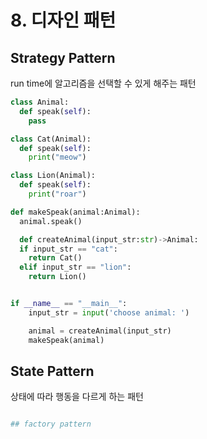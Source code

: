 # 8. 디자인 패턴

## Strategy Pattern

run time에 알고리즘을 선택할 수 있게 해주는 패턴

```python
class Animal:
  def speak(self):
    pass

class Cat(Animal):
  def speak(self):
    print("meow")

class Lion(Animal):
  def speak(self):
    print("roar")

def makeSpeak(animal:Animal):
  animal.speak()

  def createAnimal(input_str:str)->Animal:
  if input_str == "cat":
    return Cat()
  elif input_str == "lion":
    return Lion()


if __name__ == "__main__":
    input_str = input('choose animal: ')

    animal = createAnimal(input_str)
    makeSpeak(animal)

```


## State Pattern

상태에 따라 행동을 다르게 하는 패턴

```python

## factory pattern